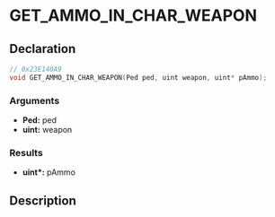 # GET_AMMO_IN_CHAR_WEAPON

## Declaration
```cpp
// 0x23E140A9
void GET_AMMO_IN_CHAR_WEAPON(Ped ped, uint weapon, uint* pAmmo);
```

### Arguments
- **Ped:** ped
- **uint:** weapon

### Results
- **uint\*:** pAmmo

## Description
